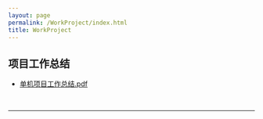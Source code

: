 ```yaml
---
layout: page
permalink: /WorkProject/index.html
title: WorkProject
---
```



## 项目工作总结

- [单机项目工作总结.pdf](https://github.com/ice-amber/ice-amber.github.io/files/12713760/default.pdf)





  <br>

---
  <br>
